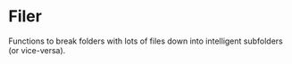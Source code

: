 # Filer
Functions to break folders with lots of files down into intelligent subfolders (or vice-versa).
